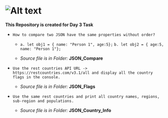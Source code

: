 # ![Alt text](https://miro.medium.com/v2/resize:fit:720/format:webp/1*-JdXoCEA_G0mS6gpHvRR4Q.png)

**This Repository is created for Day 3 Task**

+ `How to compare two JSON have the same properties without order?`
  
    +  `a. let obj1 = { name: "Person 1", age:5};`
       `b. let obj2 = { age:5, name: "Person 1"};`

  +  *Source file is in Folder:* **JSON_Compare**

+ `Use the rest countries API URL -> https://restcountries.com/v3.1/all and display all the country flags in the console.`
  
  + *Source file is in Folder:* **JSON_Flags**

+ `Use the same rest countries and print all country names, regions, sub-region and populations.`
 
  + *Source file is in Folder:* **JSON_Country_Info**
